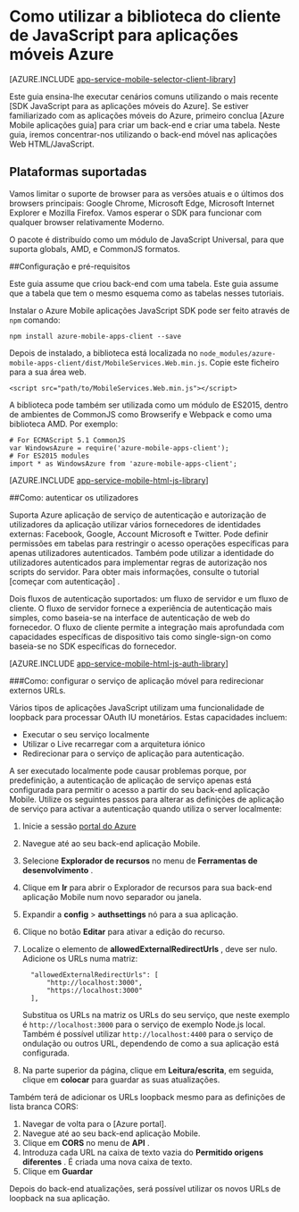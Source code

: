 <properties
    pageTitle="Como utilizar o SDK JavaScript para aplicações móveis Azure"
    description="Como utilizar v para as aplicações móveis do Azure"
    services="app-service\mobile"
    documentationCenter="javascript"
    authors="adrianhall"
    manager="erikre"
    editor=""/>

<tags
    ms.service="app-service-mobile"
    ms.workload="mobile"
    ms.tgt_pltfrm="html"
    ms.devlang="javascript"
    ms.topic="article"
    ms.date="10/01/2016"
    ms.author="adrianha"/>

# <a name="how-to-use-the-javascript-client-library-for-azure-mobile-apps"></a>Como utilizar a biblioteca do cliente de JavaScript para aplicações móveis Azure

[AZURE.INCLUDE [app-service-mobile-selector-client-library](../../includes/app-service-mobile-selector-client-library.md)]

Este guia ensina-lhe executar cenários comuns utilizando o mais recente [SDK JavaScript para as aplicações móveis do Azure]. Se estiver familiarizado com as aplicações móveis do Azure, primeiro conclua [Azure Mobile aplicações guia] para criar um back-end e criar uma tabela. Neste guia, iremos concentrar-nos utilizando o back-end móvel nas aplicações Web HTML/JavaScript.

## <a name="supported-platforms"></a>Plataformas suportadas

Vamos limitar o suporte de browser para as versões atuais e o últimos dos browsers principais: Google Chrome, Microsoft Edge, Microsoft Internet Explorer e Mozilla Firefox.  Vamos esperar o SDK para funcionar com qualquer browser relativamente Moderno.

O pacote é distribuído como um módulo de JavaScript Universal, para que suporta globals, AMD, e CommonJS formatos.

##<a name="Setup"></a>Configuração e pré-requisitos

Este guia assume que criou back-end com uma tabela. Este guia assume que a tabela que tem o mesmo esquema como as tabelas nesses tutoriais.

Instalar o Azure Mobile aplicações JavaScript SDK pode ser feito através de `npm` comando:

```
npm install azure-mobile-apps-client --save
```

Depois de instalado, a biblioteca está localizada no `node_modules/azure-mobile-apps-client/dist/MobileServices.Web.min.js`.  Copie este ficheiro para a sua área web.

```
<script src="path/to/MobileServices.Web.min.js"></script>
```

A biblioteca pode também ser utilizada como um módulo de ES2015, dentro de ambientes de CommonJS como Browserify e Webpack e como uma biblioteca AMD.  Por exemplo:

```
# For ECMAScript 5.1 CommonJS
var WindowsAzure = require('azure-mobile-apps-client');
# For ES2015 modules
import * as WindowsAzure from 'azure-mobile-apps-client';
```

[AZURE.INCLUDE [app-service-mobile-html-js-library](../../includes/app-service-mobile-html-js-library.md)]

##<a name="auth"></a>Como: autenticar os utilizadores

Suporta Azure aplicação de serviço de autenticação e autorização de utilizadores da aplicação utilizar vários fornecedores de identidades externas: Facebook, Google, Account Microsoft e Twitter. Pode definir permissões em tabelas para restringir o acesso operações específicas para apenas utilizadores autenticados. Também pode utilizar a identidade do utilizadores autenticados para implementar regras de autorização nos scripts do servidor. Para obter mais informações, consulte o tutorial [começar com autenticação] .

Dois fluxos de autenticação suportados: um fluxo de servidor e um fluxo de cliente.  O fluxo de servidor fornece a experiência de autenticação mais simples, como baseia-se na interface de autenticação de web do fornecedor. O fluxo de cliente permite a integração mais aprofundada com capacidades específicas de dispositivo tais como single-sign-on como baseia-se no SDK específicas do fornecedor.

[AZURE.INCLUDE [app-service-mobile-html-js-auth-library](../../includes/app-service-mobile-html-js-auth-library.md)]

###<a name="configure-external-redirect-urls"></a>Como: configurar o serviço de aplicação móvel para redirecionar externos URLs.

Vários tipos de aplicações JavaScript utilizam uma funcionalidade de loopback para processar OAuth IU monetários.  Estas capacidades incluem:

* Executar o seu serviço localmente
* Utilizar o Live recarregar com a arquitetura iónico
* Redirecionar para o serviço de aplicação para autenticação. 

A ser executado localmente pode causar problemas porque, por predefinição, a autenticação de aplicação de serviço apenas está configurada para permitir o acesso a partir do seu back-end aplicação Mobile. Utilize os seguintes passos para alterar as definições de aplicação de serviço para activar a autenticação quando utiliza o server localmente:

1. Inicie a sessão [portal do Azure]
2. Navegue até ao seu back-end aplicação Mobile.
3. Selecione **Explorador de recursos** no menu de **Ferramentas de desenvolvimento** .
4. Clique em **Ir** para abrir o Explorador de recursos para sua back-end aplicação Mobile num novo separador ou janela.
5. Expandir a **config** > **authsettings** nó para a sua aplicação.
6. Clique no botão **Editar** para ativar a edição do recurso.
7. Localize o elemento de **allowedExternalRedirectUrls** , deve ser nulo. Adicione os URLs numa matriz:

         "allowedExternalRedirectUrls": [
             "http://localhost:3000",
             "https://localhost:3000"
         ],

    Substitua os URLs na matriz os URLs do seu serviço, que neste exemplo é `http://localhost:3000` para o serviço de exemplo Node.js local. Também é possível utilizar `http://localhost:4400` para o serviço de ondulação ou outros URL, dependendo de como a sua aplicação está configurada.

8. Na parte superior da página, clique em **Leitura/escrita**, em seguida, clique em **colocar** para guardar as suas atualizações.

Também terá de adicionar os URLs loopback mesmo para as definições de lista branca CORS:

1. Navegar de volta para o [Azure portal].
2. Navegue até ao seu back-end aplicação Mobile.
3. Clique em **CORS** no menu de **API** .
4. Introduza cada URL na caixa de texto vazia do **Permitido origens diferentes** .  É criada uma nova caixa de texto.
5. Clique em **Guardar**
    
Depois do back-end atualizações, será possível utilizar os novos URLs de loopback na sua aplicação.

<!-- URLs. -->
[Início do Azure rápida de aplicações móveis]: app-service-mobile-cordova-get-started.md
[Começar a trabalhar com autenticação]: app-service-mobile-cordova-get-started-users.md
[Add authentication to your app]: app-service-mobile-cordova-get-started-users.md

[Portal do Azure]: https://portal.azure.com/
[SDK JavaScript para aplicações móveis Azure]: https://www.npmjs.com/package/azure-mobile-apps-client
[Query object documentation]: https://msdn.microsoft.com/en-us/library/azure/jj613353.aspx


